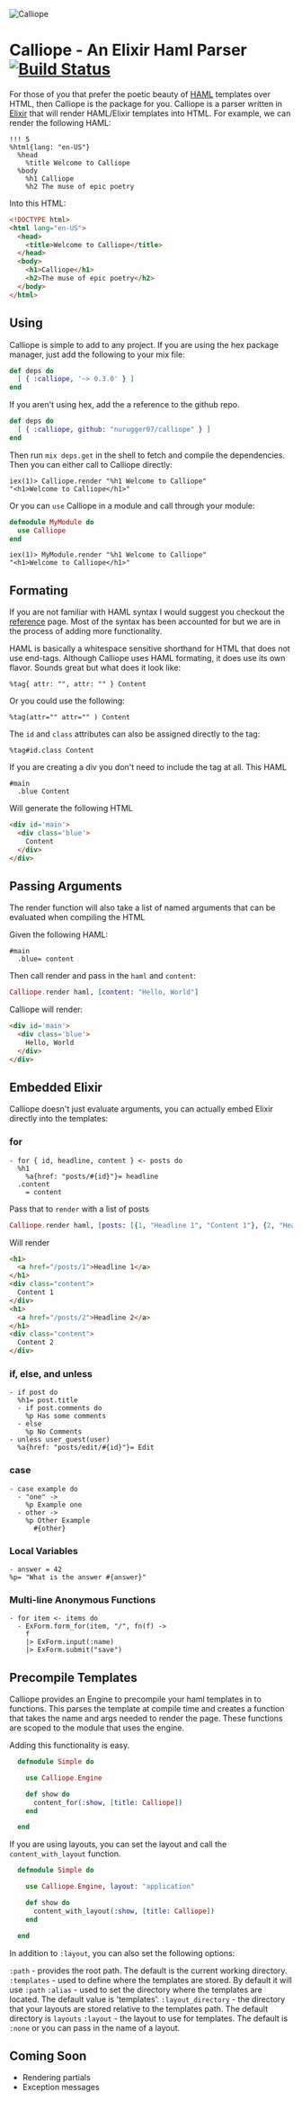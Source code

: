 ![Calliope](http://f.cl.ly/items/0T3a1a1w472z2o3p0d3O/6660441229_f6503a0dd2_b.jpg)

# Calliope - An Elixir Haml Parser [![Build Status](https://travis-ci.org/nurugger07/calliope.png?branch=master)](https://travis-ci.org/nurugger07/calliope)

For those of you that prefer the poetic beauty of [HAML](https://github.com/haml/haml) templates over HTML, then Calliope is the package for you. Calliope is a parser written in [Elixir](http://elixir-lang.org/) that will render HAML/Elixir templates into HTML. For example, we can render the following HAML:

``` haml
!!! 5
%html{lang: "en-US"}
  %head
    %title Welcome to Calliope
  %body
    %h1 Calliope
    %h2 The muse of epic poetry
```

Into this HTML:

``` html
<!DOCTYPE html>
<html lang="en-US">
  <head>
    <title>Welcome to Calliope</title>
  </head>
  <body>
    <h1>Calliope</h1>
    <h2>The muse of epic poetry</h2>
  </body>
</html>
```

## Using


Calliope is simple to add to any project. If you are using the hex package manager, just add the following to your mix file:

``` elixir
def deps do
  [ { :calliope, '~> 0.3.0' } ]
end
```

If you aren't using hex, add the a reference to the github repo.

``` elixir
def deps do
  [ { :calliope, github: "nurugger07/calliope" } ]
end
```

Then run `mix deps.get` in the shell to fetch and compile the dependencies. Then you can either call to Calliope directly:

``` shell
iex(1)> Calliope.render "%h1 Welcome to Calliope"
"<h1>Welcome to Calliope</h1>"
```

Or you can `use` Calliope in a module and call through your module:

``` elixir
defmodule MyModule do
  use Calliope
end
```

``` shell
iex(1)> MyModule.render "%h1 Welcome to Calliope"
"<h1>Welcome to Calliope</h1>"
```

## Formating

If you are not familiar with HAML syntax I would suggest you checkout the [reference](http://haml.info/docs/yardoc/file.REFERENCE.html) page. Most of the syntax has been accounted for but we are in the process of adding more functionality.

HAML is basically a whitespace sensitive shorthand for HTML that does not use end-tags. Although Calliope uses HAML formating, it does use its own flavor. Sounds great but what does it look like:

``` haml
%tag{ attr: "", attr: "" } Content
```

Or you could use the following:

``` haml
%tag(attr="" attr="" ) Content
```

The `id` and `class` attributes can also be assigned directly to the tag:

``` haml
%tag#id.class Content
```

If you are creating a div you don't need to include the tag at all. This HAML

``` haml
#main
  .blue Content
```

Will generate the following HTML

``` html
<div id='main'>
  <div class='blue'>
    Content
  </div>
</div>
```

## Passing Arguments

The render function will also take a list of named arguments that can be evaluated when compiling the HTML

Given the following HAML:

``` haml
#main
  .blue= content
```

Then call render and pass in  the `haml` and `content`:

``` elixir
Calliope.render haml, [content: "Hello, World"]
```

Calliope will render:

``` html
<div id='main'>
  <div class='blue'>
    Hello, World
  </div>
</div>
```

## Embedded Elixir

Calliope doesn't just evaluate arguments, you can actually embed Elixir directly into the templates:

### for

``` haml
- for { id, headline, content } <- posts do
  %h1
    %a{href: "posts/#{id}"}= headline
  .content
    = content
```

Pass that to `render` with a list of posts

``` elixir
Calliope.render haml, [posts: [{1, "Headline 1", "Content 1"}, {2, "Headline 2", "Content 2"}]
```

Will render

``` html
<h1>
  <a href="/posts/1">Headline 1</a>
</h1>
<div class="content">
  Content 1
</div>
<h1>
  <a href="/posts/2">Headline 2</a>
</h1>
<div class="content">
  Content 2
</div>
```

### if, else, and unless

``` haml
- if post do 
  %h1= post.title
  - if post.comments do
    %p Has some comments
  - else
    %p No Comments
- unless user_guest(user)
  %a{href: "posts/edit/#{id}"}= Edit
```

### case

``` haml
- case example do
  - "one" -> 
    %p Example one
  - other -> 
    %p Other Example  
      #{other}
```

### Local Variables

``` haml
- answer = 42
%p= "What is the answer #{answer}"
```

### Multi-line Anonymous Functions

``` haml
- for item <- items do
  - ExForm.form_for(item, "/", fn(f) ->
    f
    |> ExForm.input(:name)
    |> ExForm.submit("save")
```

## Precompile Templates

Calliope provides an Engine to precompile your haml templates in to functions. This parses the template at compile time and creates a function that takes the name and args needed to render the page. These functions are scoped to the module that uses the engine.

Adding this functionality is easy.

``` elixir
  defmodule Simple do

    use Calliope.Engine

    def show do
      content_for(:show, [title: Calliope])
    end

  end
```

If you are using layouts, you can set the layout and call the `content_with_layout` function.

``` elixir
  defmodule Simple do

    use Calliope.Engine, layout: "application"

    def show do
      content_with_layout(:show, [title: Calliope])
    end

  end
```

In addition to `:layout`, you can also set the following options:

`:path` - provides the root path. The default is the current working directory.
`:templates` - used to define where the templates are stored. By default it will use `:path`
`:alias` - used to set the directory where the templates are located. The
            default value is 'templates'.
`:layout_directory` - the directory that your layouts are stored relative to the
             templates path. The default directory is `layouts`
`:layout` - the layout to use for templates. The default is `:none` or you can pass in
            the name of a layout.

## Coming Soon

* Rendering partials
* Exception messages
